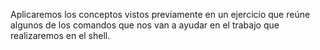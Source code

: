 Aplicaremos los conceptos vistos previamente en un ejercicio que reúne algunos de los comandos que nos van a ayudar en el trabajo que realizaremos en el shell.
